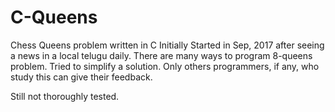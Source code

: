 # C-Queens
Chess Queens problem written in C
Initially Started in Sep, 2017 after seeing a news in a local telugu daily.
There are many ways to program 8-queens problem.
Tried to simplify a solution. Only others programmers, if any, who study this can give their feedback.

Still not thoroughly tested.
